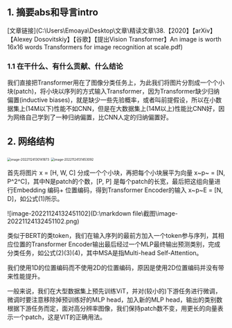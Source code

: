 ## 1. 摘要abs和导言intro

[文章链接](C:\Users\Emoaya\Desktop\文章\精读文章\38.【2020】【arXiv】【Alexey Dosovitskiy】【谷歌】【提出Vision Transformer】An image is worth 16x16 words Transformers for image recognition at scale.pdf)

### 1.1 在干什么、有什么贡献、什么结论

我们直接把Transformer用在了图像分类任务上，为此我们将图片分割成一个个小块(patch)，将小块以序列的方式输入Transformer，因为Transformer缺少归纳偏置(inductive biases)，就是缺少一些先验概率，或者叫前提假设，所以在小数据集上(14M以下)性能不如CNN，但是在大数据集上(14M以上)性能比CNN好，因为网络自己学到了一种归纳偏置，比CNN人定的归纳偏置好。

## 2. 网络结构

<img src="D:\markdown file\截图\image-20221124130141873.png" alt="image-20221124130141873" style="zoom:50%;" />

<img src="D:\markdown file\截图\image-20221124131453092.png" alt="image-20221124131453092" style="zoom:50%;" />

首先将图片 x = [H, W, C] 分成一个个小块，再把每个小块展平为向量 x~p~ = [N, P^2^C]，其中N是patch的个数，[P, P] 是每个patch的长宽，最后把这组向量进行Embedding 编码+ 位置编码，得到Transformer Encoder的输入 x~p~E = [N, D]，如公式(1)所示。

![image-20221124132451102](D:\markdown file\截图\image-20221124132451102.png)

类似于BERT的类token，我们在输入序列的最前方加入一个token参与序列，其相应位置的Transformer Encoder输出最后经过一个MLP最终输出预测类别，完成分类任务，如公式(2)(3)(4)，其中MSA是指Multi-head Self-Attention。

我们使用1D的位置编码而不使用2D的位置编码，原因是使用2D位置编码并没有带来性能提升。

一般来说，我们在大型数据集上预先训练ViT，并对(较小的)下游任务进行微调，微调时要注意移除掉预训练好的MLP head，加入新的MLP head，输出的类别数根据下游任务而定，面对高分辨率图像，我们保持patch数不变，用更长的向量表示一个patch，这是VIT的正确用法。

